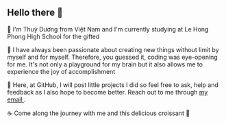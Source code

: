## Hello there 👋
<p>🧸 I'm Thuỳ Dương from Việt Nam and I'm currently studying at Le Hong Phong High School for the gifted </p>
<p>🦋 I have always been passionate about creating new things without limit by myself and for myself. Therefore, you guessed it, coding was eye-opening for me. It's not only a playground for my brain but it also allows me to experience the joy of accomplishment  </p>
<p>🍂 Here, at GitHub, I will post little projects I did so feel free to ask, help and feedback as I also hope to become better. Reach out to me through <a href="mailto:daisyduong118@gmail.com"> my email </a>. </p>
<p>☕ Come along the journey with me and this delicious croissant 🥐 </p>

<!--
**smol-daisy/smol-daisy** is a ✨ _special_ ✨ repository because its `README.md` (this file) appears on your GitHub profile.
-->
